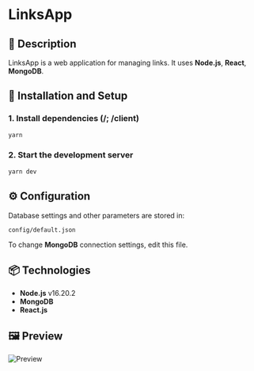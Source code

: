 
# LinksApp

## 📌 Description
LinksApp is a web application for managing links. It uses **Node.js**, **React**, **MongoDB**.

## 🚀 Installation and Setup

### 1. Install dependencies (/; /client)
```sh
yarn
```

### 2. Start the development server
```sh
yarn dev
```

## ⚙️ Configuration
Database settings and other parameters are stored in:
```
config/default.json
```

To change **MongoDB** connection settings, edit this file.

## 📦 Technologies
- **Node.js** v16.20.2
- **MongoDB**
- **React.js**

## 🖼 Preview
![Preview](https://i.imgur.com/9XLFtK0.gif)

